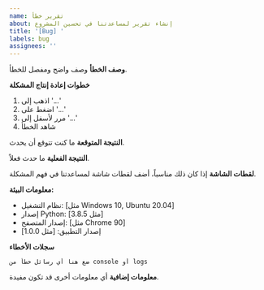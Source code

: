 ```yaml
---
name: تقرير خطأ
about: إنشاء تقرير لمساعدتنا في تحسين المشروع
title: '[Bug] '
labels: bug
assignees: ''
---
```


**وصف الخطأ**
وصف واضح ومفصل للخطأ.

**خطوات إعادة إنتاج المشكلة**
1. اذهب إلى '...'
2. اضغط على '...'
3. مرر لأسفل إلى '...'
4. شاهد الخطأ

**النتيجة المتوقعة**
ما كنت تتوقع أن يحدث.

**النتيجة الفعلية**
ما حدث فعلاً.

**لقطات الشاشة**
إذا كان ذلك مناسباً، أضف لقطات شاشة لمساعدتنا في فهم المشكلة.

**معلومات البيئة:**
 - نظام التشغيل: [مثل Windows 10, Ubuntu 20.04]
 - إصدار Python: [مثل 3.8.5]
 - إصدار المتصفح: [مثل Chrome 90]
 - إصدار التطبيق: [مثل 1.0.0]

**سجلات الأخطاء**
```
ضع هنا أي رسائل خطأ من console أو logs
```

**معلومات إضافية**
أي معلومات أخرى قد تكون مفيدة.

